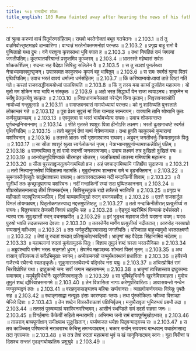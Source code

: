 ```yaml
---
title: १०३ रामादीनां शोकः
title_english: 103 Rama fainted away after hearing the news of his father s death

---
```



तां श्रुत्वा करुणां वाचं पितुर्मरणसंहिताम्।
राघवो भरतेनोक्तां बभूव गतचेतनः ॥ 2.103.1 ॥
तं तु वज्रमिवोत्सृष्टमाहवे दानवारिणा।
वाग्वज्रं भरतेनोक्तममनोज्ञं परन्तपः ॥ 2.103.2 ॥
प्रगृह्य बाहू रामो वै पुष्पिताग्रो यथा द्रुमः।
वने परशुना कृत्तस्तथा भुवि पपात ह ॥ 2.103.3 ॥
तथा निपतितं रामं जगत्यां जगतीपतिम्।
कूलघातपरिश्रान्तं प्रसुप्तमिव कुञ्जरम् ॥ 2.103.4 ॥
भ्रातरस्ते महेष्वासं सर्वतः शोककर्शितम्।
रुदन्तः सह वैदेह्या सिषिचुः सलिलेन वै ॥ 2.103.5 ॥
स तु सञ्ज्ञां पुनर्लब्ध्वा नेत्राभ्यामास्रमुत्सृजन्।
उपाक्रामत काकुत्स्थः कृपणं बहु भाषितुम् ॥ 2.103.6 ॥
स रामः स्वर्गतं श्रुत्वा पितरं पृथिवीपतिम्।
उवाच भरतं वाक्यं धर्मात्मा धर्मसंहितम् ॥ 2.103.7 ॥
किं करिष्याम्ययोध्यायां ताते दिष्टां गतिं गते।
कस्तां राजवराद्धीनामयोध्यां पालयिष्यति ॥ 2.103.8 ॥
किं नु तस्य मया कार्य्यं दुर्जातेन महात्मनः।
यो मृतो मम शोकेन मया चापि न संस्कृतः ॥ 2.103.9 ॥
अहो भरत सिद्धार्थो येन राजा त्वयाऽनघ।
शत्रुघ्नेन च सर्वेषु प्रेतकृत्येषु सत्कृतः ॥ 2.103.10 ॥
निष्प्रधानामनेकाग्रां नरेन्द्रेण विना कृताम्।
निवृत्तवनवासोपि नायोध्यां गन्तुमुत्सहे ॥ 2.103.11 ॥
समाप्तवनवासं मामयोध्यायां परन्तप।
को नु शासिष्यति पुनस्ताते लोकान्तरं गते ॥ 2.103.12 ॥
पुरा प्रेक्ष्य सुवृत्तं मां पिता यान्याह सान्त्वयन्।
वाक्यानि तानि श्रोष्यामि कुतः कर्णसुखान्यहम् ॥ 2.103.13 ॥
एवमुक्त्वा स भरतं भार्यामभ्येत्य राघवः।
उवाच शोकसन्तप्तः पूर्णचन्द्रनिभाननाम् ॥ 2.103.14 ॥
सीते मृतस्ते श्वशुरः पित्रा हीनोऽसि लक्ष्मण।
भरतो दुःखमाचष्टे स्वर्गतं पृथिवीपतिम् ॥ 2.103.15 ॥
ततो बहुगुणं तेषां बाष्पं नेत्रेष्वजायत।
तथा ब्रुवति काकुत्स्थे कुमाराणां यशस्विनाम् ॥ 2.103.16 ॥
ततस्ते भ्रातरः सर्वे भृशमाश्वास्य राघवम्।
अब्रुवन् जगतीभर्त्तुः क्रियतामुदकं पितुः ॥ 2.103.17 ॥
सा सीता श्वशुरं श्रुत्वा स्वर्गलोकगतं नृपम्।
नेत्राभ्यामश्रुपूर्णाभ्यामशकन्नेक्षितुं पतिम् ॥ 2.103.18 ॥
सान्त्वयित्वा तु तां रामो रुदन्तीं जनकात्मजाम्।
उवाच लक्ष्मणं तत्र दुःखितो दुःखितं वचः ॥ 2.103.19 ॥
आनयेङ्गुदिपिण्याकं चीरमाहर चोत्तरम्।
जलक्रियार्थं तातस्य गमिष्यामि महात्मनः ॥ 2.103.20 ॥
सीता पुरस्ताद्व्रजतुत्वमेनामभितो व्रज।
अहं पश्चाद्गमिष्यामि गतिर्ह्येषा सुदारुणा ॥ 2.103.21 ॥
ततो नित्यानुगस्तेषां विदितात्मा महामतिः।
मृदुर्दान्तश्च शान्तश्च रामे च दृढभक्तिमान् ॥ 2.103.22 ॥
सुमन्त्रस्तैर्नृपसुतैः सार्द्धमाश्वास्य राघवम्।
अवातारयदालम्ब्य नदीं मन्दाकिनीं शिवाम् ॥ 2.103.23 ॥
ते सुतीर्थां ततः कृच्छ्रादुपागम्य यशस्विनः।
नदीं मन्दाकिनीं रम्यां सदा पुष्पितकाननाम् ॥ 2.103.24 ॥
शीघ्रस्रोतसमासाद्य तीर्थं शिवमकर्द्दमम्।
सिषिचुस्तूदकं राज्ञे तत्रैतत्ते भवत्विति ॥ 2.103.25 ॥
प्रगृह्य च महीपालो जलपूरितमञ्जलिम्।
दिशं याम्यामभिमुखो रुदन् वचनमब्रवीत् ॥ 2.103.26 ॥
एतत्ते राजशार्दूल विमलं तोयमक्षयम्।
पितृलोकगतस्याद्य मद्दत्तमुपतिष्ठतु ॥ 2.103.27 ॥
ततो मन्दाकिनीतीरात् प्रत्युत्तीर्य्य स राघवः।
पितुश्चकार तेजस्वी निवापं भ्रातृभिः सह ॥ 2.103.28 ॥
ऐङ्गुदं बदरीमिश्रं पिण्याकं दर्भसंस्तरे।
न्यस्य रामः सुदुःखार्त्तो रुदन् वचनमब्रवीत् ॥ 2.103.29 ॥
इदं भुङ्क्ष्व महाराज प्रीतो यदशना वयम्।
यदन्नः पुरुषो भवति तदन्नास्तस्य देवताः ॥ 2.103.30 ॥
ततस्तेनैव मार्गेण प्रत्युत्तीर्य्य नदीतटात्।
आरुरोह नरव्याघ्रो रम्यसानुं महीधरम् ॥ 2.103.31 ॥
ततः पर्णकुटीद्वारमासाद्य जगतीपतिः।
परिजग्राह बाहुभ्यामुभौ भरतलक्ष्मणौ ॥ 2.103.32 ॥
तेषां तु रुदतां शब्दात् प्रतिश्रुत्कोऽभवद्गिरौ।
भ्रातॄणां सह वैदेह्याः सिंहानामिव नर्दताम् ॥ 2.103.33 ॥
महाबलानां रुदतां कुर्वतामुदकं पितुः।
विज्ञाय तुमुलं शब्दं त्रस्ता भरतसैनिकाः ॥ 2.103.34 ॥
अब्रुवंश्चापि रामेण भरतः सङ्गतो ध्रुवम्।
तेषामेव महाञ्छब्दः शोचतां पितरं मृतम् ॥ 2.103.35 ॥
अथ वासान् परित्यज्य तं सर्वेऽभिमुखाः स्वनम्।
अप्येकमनसो जग्मुर्यथास्थानं प्रधाविताः ॥ 2.103.36 ॥
हयैरन्ये गजैरन्ये रथैरन्ये स्वलङ्कृतैः।
सुकुमारास्तथैवान्ये पद्भिरेव नरा ययुः ॥ 2.103.37 ॥
अचिरप्रोषितं रामं चिरविप्रोषितं यथा।
द्रष्टुकामो जनः सर्वो जगाम सहसाश्रमम् ॥ 2.103.38 ॥
भ्रातॄणां त्वरितास्तत्र द्रष्टुकामाः समागमम्।
ययुर्बहुविधैर्यानैः खुरनेमिस्वनाकुलैः ॥ 2.103.39 ॥
सा भूमिर्बहुभिर्यानैः खुरनेमिसमाहता।
मुमोच तुमुलं शब्दं द्यौरिवाभ्रसमागमे ॥ 2.103.40 ॥
तेन वित्रासिता नागाः करेणुपरिवारिताः।
आवासयन्तो गन्धेन जग्मुरन्यद्वनं ततः ॥ 2.103.41 ॥
वराहवृकसङ्घाश्च महिषाः सर्प्पवानराः।
व्याघ्रगोकर्णगवयाः वित्रेसुः पृषतैः सह ॥ 2.103.42 ॥
रथाङ्गसाह्वा नत्यूहाः हंसाः कारण्डवाः प्लवाः।
तथा पुंस्कोकिलाः क्रौञ्चा विसञ्ज्ञा भेजिरे दिशः ॥ 2.103.43 ॥
तेन शब्देन वित्रस्तैराकाशं पक्षिभिर्वृतम्।
मनुष्यैरावृता भूमिरुभयं प्रबभौ तदा ॥ 2.103.44 ॥
ततस्तं पुरुषव्याघ्रं यशस्विनमरिन्दमम्।
आसीनं स्थण्डिले रामं ददर्श सहसा जनः ॥ 2.103.45 ॥
विगर्हमाणः कैकेयीं सहितो मन्थरामपि।
अभिगम्य जनो रामं बाष्पपूर्णमुखोऽभवत् ॥ 2.103.46 ॥
तान्नरान् बाष्पपूर्णाक्षान् समीक्ष्याथ सुदुःखितान्।
पर्य्यष्वजत धर्मज्ञः पितृवन्मातृवच्च सः ॥ 2.103.47 ॥
स तत्र काञ्च्चित् परिषस्वजे नरान्नराश्च केचित्तु तमभ्यवादयन्।
चकार सर्वान् सवयस्य बान्धवान् यथार्हमासाद्य तदा नृपात्मजः ॥ 2.103.48 ॥
स तत्र तेषां रुदतां महात्मनां भुवं च खं चानुनिनादयन् स्वनः।
गुहा गिरीणां च दिशश्च सन्ततं मृदङ्गघोषप्रतिमः प्रशुश्रुवे ॥ 2.103.49 ॥